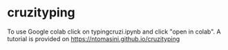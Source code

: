 # cruzityping
To use Google colab click on typingcruzi.ipynb and click "open in colab". A tutorial is provided on https://ntomasini.github.io/cruzityping
